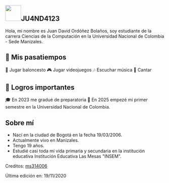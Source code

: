 ## <img width="50px" src="https://raw.githubusercontent.com/ms314006/ms314006/basic/resource/gqsm.png" />JU4ND4123

Hola, mi nombre es Juan David Ordóñez Bolaños, soy estudiante de la carrera Ciencias de la Computación en la Universidad Nacional de Colombia - Sede Manizales.

## 🤠 Mis pasatiempos
🏀 Jugar baloncesto
🎮 Jugar videojuegos
🎶 Escuchar música
🎤 Cantar

## 🥇 Logros importantes
🎓 En 2023 me gradué de preparatoria
🏫 En 2025 empezé mi primer semestre en la Universidad Nacional de Colombia.

## Sobre mí
- Nací en la ciudad de Bogotá en la fecha 19/03/2006.
- Actualmente vivo en Manizales.
- Tengo 19 años.
- Estudié casi toda mi vida primaria y secundaria en la institución educativa Institución Educativa Las Mesas "INSEM".

Creditos: [ms314006](https://github.com/ms314006)

Última edición en: 19/11/2020

